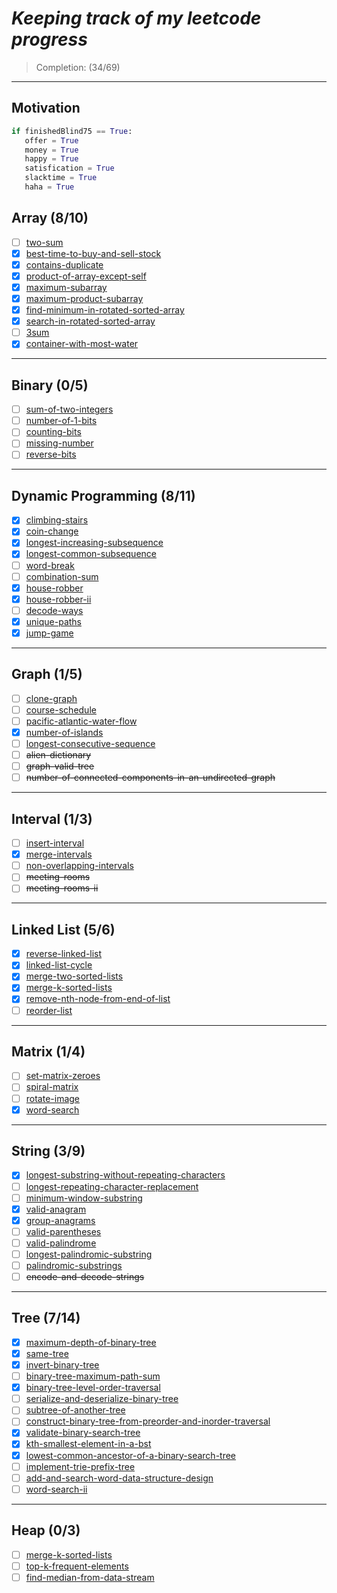 

# _Keeping track of my leetcode progress_ 
> Completion: (34/69)

---
## Motivation 

```Python
if finishedBlind75 == True:
   offer = True
   money = True
   happy = True
   satisfication = True
   slacktime = True
   haha = True
```

## Array (8/10)
   - [ ] [two-sum](https://leetcode.com/problems/two-sum/)
   - [x] [best-time-to-buy-and-sell-stock](https://leetcode.com/problems/best-time-to-buy-and-sell-stock/)
   - [x] [contains-duplicate](https://leetcode.com/problems/contains-duplicate/)
   - [x] [product-of-array-except-self](https://leetcode.com/problems/product-of-array-except-self/)
   - [x] [maximum-subarray](https://leetcode.com/problems/maximum-subarray/)
   - [x] [maximum-product-subarray](https://leetcode.com/problems/maximum-product-subarray/)
   - [x] [find-minimum-in-rotated-sorted-array](https://leetcode.com/problems/find-minimum-in-rotated-sorted-array/)
   - [x] [search-in-rotated-sorted-array](https://leetcode.com/problems/search-in-rotated-sorted-array/)
   - [ ] [3sum](https://leetcode.com/problems/3sum/)
   - [x] [container-with-most-water](https://leetcode.com/problems/container-with-most-water/)

---

## Binary (0/5)
   - [ ] [sum-of-two-integers](https://leetcode.com/problems/sum-of-two-integers/)
   - [ ] [number-of-1-bits](https://leetcode.com/problems/number-of-1-bits/)
   - [ ] [counting-bits](https://leetcode.com/problems/counting-bits/)
   - [ ] [missing-number](https://leetcode.com/problems/missing-number/)
   - [ ] [reverse-bits](https://leetcode.com/problems/reverse-bits/)

---

## Dynamic Programming (8/11)
   - [x] [climbing-stairs](https://leetcode.com/problems/climbing-stairs/)
   - [x] [coin-change](https://leetcode.com/problems/coin-change/)
   - [x] [longest-increasing-subsequence](https://leetcode.com/problems/longest-increasing-subsequence/)
   - [x] [longest-common-subsequence](https://leetcode.com/problems/longest-common-subsequence/)
   - [ ] [word-break](https://leetcode.com/problems/word-break/)
   - [ ] [combination-sum](https://leetcode.com/problems/combination-sum-iv/)
   - [x] [house-robber](https://leetcode.com/problems/house-robber/)
   - [x] [house-robber-ii](https://leetcode.com/problems/house-robber-ii/)
   - [ ] [decode-ways](https://leetcode.com/problems/decode-ways/)
   - [x] [unique-paths](https://leetcode.com/problems/unique-paths/)
   - [x] [jump-game](https://leetcode.com/problems/jump-game/)

---

## Graph (1/5) 
   - [ ] [clone-graph](https://leetcode.com/problems/clone-graph/)
   - [ ] [course-schedule](https://leetcode.com/problems/course-schedule/)
   - [ ] [pacific-atlantic-water-flow](https://leetcode.com/problems/pacific-atlantic-water-flow/)
   - [x] [number-of-islands](https://leetcode.com/problems/number-of-islands/)
   - [ ] [longest-consecutive-sequence](https://leetcode.com/problems/longest-consecutive-sequence/)
   - [ ] ~~alien-dictionary~~
   - [ ] ~~graph-valid-tree~~
   - [ ] ~~number-of-connected-components-in-an-undirected-graph~~

---

## Interval (1/3)
   - [ ] [insert-interval](https://leetcode.com/problems/insert-interval/)
   - [x] [merge-intervals](https://leetcode.com/problems/merge-intervals/)
   - [ ] [non-overlapping-intervals](https://leetcode.com/problems/non-overlapping-intervals/)
   - [ ] ~~meeting-rooms~~
   - [ ] ~~meeting-rooms-ii~~

---

## Linked List (5/6)
   - [x] [reverse-linked-list](https://leetcode.com/problems/reverse-linked-list/)
   - [x] [linked-list-cycle](https://leetcode.com/problems/linked-list-cycle/)
   - [x] [merge-two-sorted-lists](https://leetcode.com/problems/merge-two-sorted-lists/)
   - [x] [merge-k-sorted-lists](https://leetcode.com/problems/merge-k-sorted-lists/)
   - [x] [remove-nth-node-from-end-of-list](https://leetcode.com/problems/remove-nth-node-from-end-of-list/)
   - [ ] [reorder-list](https://leetcode.com/problems/reorder-list/)

---

## Matrix (1/4)
   - [ ] [set-matrix-zeroes](https://leetcode.com/problems/set-matrix-zeroes/)
   - [ ] [spiral-matrix](https://leetcode.com/problems/spiral-matrix/)
   - [ ] [rotate-image](https://leetcode.com/problems/rotate-image/)
   - [x] [word-search](https://leetcode.com/problems/word-search/)

---

## String (3/9)
   - [x] [longest-substring-without-repeating-characters](https://leetcode.com/problems/longest-substring-without-repeating-characters/)
   - [ ] [longest-repeating-character-replacement](https://leetcode.com/problems/longest-repeating-character-replacement/)
   - [ ] [minimum-window-substring](https://leetcode.com/problems/minimum-window-substring/)
   - [x] [valid-anagram](https://leetcode.com/problems/valid-anagram/)
   - [x] [group-anagrams](https://leetcode.com/problems/group-anagrams/)
   - [ ] [valid-parentheses](https://leetcode.com/problems/valid-parentheses/)
   - [ ] [valid-palindrome](https://leetcode.com/problems/valid-palindrome/)
   - [ ] [longest-palindromic-substring](https://leetcode.com/problems/longest-palindromic-substring/)
   - [ ] [palindromic-substrings](https://leetcode.com/problems/palindromic-substrings/)
   - [ ] ~~encode-and-decode-strings~~

---

## Tree (7/14)
   - [x] [maximum-depth-of-binary-tree](https://leetcode.com/problems/maximum-depth-of-binary-tree/)
   - [x] [same-tree](https://leetcode.com/problems/same-tree/)
   - [x] [invert-binary-tree](https://leetcode.com/problems/invert-binary-tree/)
   - [ ] [binary-tree-maximum-path-sum](https://leetcode.com/problems/binary-tree-maximum-path-sum/)
   - [x] [binary-tree-level-order-traversal](https://leetcode.com/problems/binary-tree-level-order-traversal/)
   - [ ] [serialize-and-deserialize-binary-tree](https://leetcode.com/problems/serialize-and-deserialize-binary-tree/)
   - [ ] [subtree-of-another-tree](https://leetcode.com/problems/subtree-of-another-tree/)
   - [ ] [construct-binary-tree-from-preorder-and-inorder-traversal](https://leetcode.com/problems/construct-binary-tree-from-preorder-and-inorder-traversal/)
   - [x] [validate-binary-search-tree](https://leetcode.com/problems/validate-binary-search-tree/)
   - [x] [kth-smallest-element-in-a-bst](https://leetcode.com/problems/kth-smallest-element-in-a-bst/)
   - [x] [lowest-common-ancestor-of-a-binary-search-tree](https://leetcode.com/problems/lowest-common-ancestor-of-a-binary-search-tree/)
   - [ ] [implement-trie-prefix-tree](https://leetcode.com/problems/implement-trie-prefix-tree/)
   - [ ] [add-and-search-word-data-structure-design](https://leetcode.com/problems/add-and-search-word-data-structure-design/)
   - [ ] [word-search-ii](https://leetcode.com/problems/word-search-ii/)

---

## Heap (0/3)
   - [ ] [merge-k-sorted-lists](https://leetcode.com/problems/merge-k-sorted-lists/)
   - [ ] [top-k-frequent-elements](https://leetcode.com/problems/top-k-frequent-elements/)
   - [ ] [find-median-from-data-stream](https://leetcode.com/problems/find-median-from-data-stream/)
